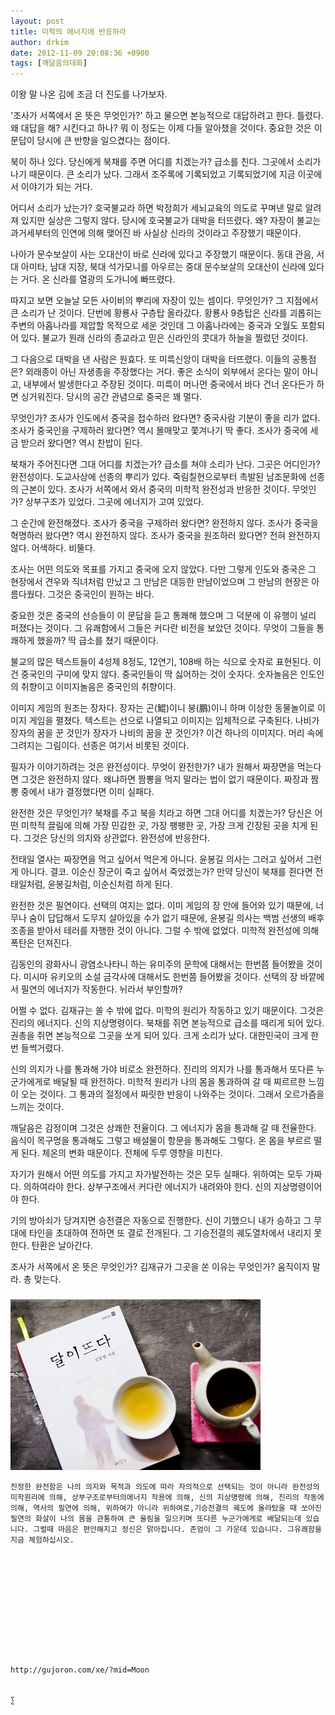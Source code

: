 ```yaml
---
layout: post
title: 미학의 에너지에 반응하라
author: drkim
date: 2012-11-09 20:08:36 +0900
tags: [깨달음의대화]
---
```

이왕 말 나온 김에 조금 더 진도를 나가보자. 

 '조사가 서쪽에서 온 뜻은 무엇인가?' 하고 물으면 본능적으로 대답하려고 한다. 틀렸다. 왜 대답을 해? 시킨다고 하나? 뭐 이 정도는 이제 다들 알아챘을 것이다. 중요한 것은 이 문답이 당시에 큰 반향을 일으켰다는 점이다. 

 북이 하나 있다. 당신에게 북채를 주면 어디를 치겠는가? 급소를 친다. 그곳에서 소리가 나기 때문이다. 큰 소리가 났다. 그래서 조주록에 기록되었고 기록되었기에 지금 이곳에서 이야기가 되는 거다. 

 어디서 소리가 났는가? 호국불교라 하면 박정희가 세뇌교육의 의도로 꾸며낸 말로 알려져 있지만 실상은 그렇지 않다. 당시에 호국불교가 대박을 터뜨렸다. 왜? 자장이 불교는 과거세부터의 인연에 의해 맺어진 바 사실상 신라의 것이라고 주장했기 때문이다. 

 나아가 문수보살이 사는 오대산이 바로 신라에 있다고 주장했기 때문이다. 동대 관음, 서대 아미타, 남대 지장, 북대 석가모니를 아우르는 중대 문수보살의 오대산이 신라에 있다는 거다. 온 신라를 열광의 도가니에 빠뜨렸다. 

 따지고 보면 오늘날 모든 사이비의 뿌리에 자장이 있는 셈이다. 무엇인가? 그 지점에서 큰 소리가 난 것이다. 단번에 황룡사 구층탑 올라갔다. 황룡사 9층탑은 신라를 괴롭히는 주변의 아홉나라를 제압할 목적으로 세운 것인데 그 아홉나라에는 중국과 오월도 포함되어 있다. 불교가 원래 신라의 종교라고 믿은 신라인의 콧대가 하늘을 찔렀던 것이다. 

 그 다음으로 대박을 낸 사람은 원효다. 또 미륵신앙이 대박을 터뜨렸다. 이들의 공통점은? 외래종이 아닌 자생종을 주장했다는 거다. 좋은 소식이 외부에서 온다는 말이 아니고, 내부에서 발생한다고 주장된 것이다. 미륵이 머나먼 중국에서 바다 건너 온다든가 하면 싱거워진다. 당시의 공간 관념으로 중국은 꽤 멀다. 

 무엇인가? 조사가 인도에서 중국을 접수하러 왔다면? 중국사람 기분이 좋을 리가 없다. 조사가 중국인을 구제하러 왔다면? 역시 몰매맞고 쫓겨나기 딱 좋다. 조사가 중국에 세금 받으러 왔다면? 역시 찬밥이 된다. 

 북채가 주어진다면 그대 어디를 치겠는가? 급소를 쳐야 소리가 난다. 그곳은 어디인가? 완전성이다. 도교사상에 선종의 뿌리가 있다. 죽림칠현으로부터 촉발된 남조문화에 선종의 근본이 있다. 조사가 서쪽에서 와서 중국의 미학적 완전성과 반응한 것이다. 무엇인가? 상부구조가 있었다. 그곳에 에너지가 고여 있었다. 

 그 순간에 완전해졌다. 조사가 중국을 구제하러 왔다면? 완전하지 않다. 조사가 중국을 혁명하러 왔다면? 역시 완전하지 않다. 조사가 중국을 원조하러 왔다면? 전혀 완전하지 않다. 어색하다. 비뚤다. 

 조사는 어떤 의도와 목표를 가지고 중국에 오지 않았다. 다만 그렇게 인도와 중국은 그 현장에서 견우와 직녀처럼 만났고 그 만남은 대등한 만남이었으며 그 만남의 현장은 아름다웠다. 그것은 중국인이 원하는 바다. 

 중요한 것은 중국의 선승들이 이 문답을 듣고 통쾌해 했으며 그 덕분에 이 유행이 널리 퍼졌다는 것이다. 그 유쾌함에서 그들은 커다란 비전을 보았던 것이다. 무엇이 그들을 통쾌하게 했을까? 딱 급소를 쳤기 때문이다. 

 불교의 많은 텍스트들이 4성제 8정도, 12연기, 108배 하는 식으로 숫자로 표현된다. 이건 중국인의 구미에 맞지 않다. 중국인들이 딱 싫어하는 것이 숫자다. 숫자놀음은 인도인의 취향이고 이미지놀음은 중국인의 취향이다. 

 이미지 게임의 원조는 장자다. 장자는 곤(鯤)이니 붕(鵬)이니 하며 이상한 동물놀이로 이미지 게임을 펼쳤다. 텍스트는 선으로 나열되고 이미지는 입체적으로 구축된다. 나비가 장자의 꿈을 꾼 것인가 장자가 나비의 꿈을 꾼 것인가? 이건 하나의 이미지다. 머리 속에 그려지는 그림이다. 선종은 여기서 비롯된 것이다. 

 필자가 이야기하려는 것은 완전성이다. 무엇이 완전한가? 내가 원해서 짜장면을 먹는다면 그것은 완전하지 않다. 왜냐하면 짬뽕을 먹지 말라는 법이 없기 때문이다. 짜장과 짬뽕 중에서 내가 결정했다면 이미 실패다. 

 완전한 것은 무엇인가? 북채를 주고 북을 치라고 하면 그대 어디를 치겠는가? 당신은 어떤 미학적 끌림에 의해 가장 민감한 곳, 가장 팽팽한 곳, 가장 크게 긴장된 곳을 치게 된다. 그것은 당신의 의지와 상관없다. 완전성에 반응한다. 

 전태일 열사는 짜장면을 먹고 싶어서 먹은게 아니다. 윤봉길 의사는 그러고 싶어서 그런게 아니다. 결코. 이순신 장군이 죽고 싶어서 죽었겠는가? 만약 당신이 북채를 쥔다면 전태일처럼, 윤봉길처럼, 이순신처럼 하게 된다. 

 완전한 것은 필연이다. 선택의 여지는 없다. 이미 게임의 장 안에 들어와 있기 때문에, 너무나 숨이 답답해서 도무지 살아있을 수가 없기 때문에, 윤봉길 의사는 백범 선생의 배후조종을 받아서 테러를 자행한 것이 아니다. 그럴 수 밖에 없었다. 미학적 완전성에 의해 폭탄은 던져진다. 

 김동인의 광화사니 광염소나타니 하는 유미주의 문학에 대해서는 한번쯤 들어봤을 것이다. 미시마 유키오의 소설 금각사에 대해서도 한번쯤 들어봤을 것이다. 선택의 장 바깥에서 필연의 에너지가 작동한다. 뉘라서 부인할까? 

 어쩔 수 없다. 김재규는 쏠 수 밖에 없다. 미학의 원리가 작동하고 있기 때문이다. 그것은 진리의 에너지다. 신의 지상명령이다. 북채를 쥐면 본능적으로 급소를 때리게 되어 있다. 권총을 쥐면 본능적으로 그곳을 쏘게 되어 있다. 크게 소리가 났다. 대한민국이 크게 한 번 들썩거렸다. 

 신의 의지가 나를 통과해 가야 비로소 완전하다. 진리의 의지가 나를 통과해서 또다른 누군가에게로 배달될 때 완전하다. 미학적 원리가 나의 몸을 통과하여 갈 때 찌르르한 느낌이 오는 것이다. 그 통과의 절정에서 짜릿한 반응이 나와주는 것이다. 그래서 오르가즘을 느끼는 것이다. 

 깨달음은 감정이며 그것은 상쾌한 전율이다. 그 에너지가 몸을 통과해 갈 때 전율한다. 음식이 목구멍을 통과해도 그렇고 배설물이 항문을 통과해도 그렇다. 온 몸을 부르르 떨게 된다. 체온의 변화 때문이다. 전체에 두루 영향을 미친다. 

 자기가 원해서 어떤 의도를 가지고 자가발전하는 것은 모두 실패다. 위하여는 모두 가짜다. 의하여라야 한다. 상부구조에서 커다란 에너지가 내려와야 한다. 신의 지상명령이어야 한다. 

 기의 방아쇠가 당겨지면 승전결은 자동으로 진행한다. 신이 기했으니 내가 승하고 그 무대에 타인을 초대하여 전하면 또 결로 전개된다. 그 기승전결의 궤도열차에서 내리지 못한다. 탄환은 날아간다. 

 조사가 서쪽에서 온 뜻은 무엇인가? 김재규가 그곳을 쏜 이유는 무엇인가? 움직이지 말라. 총 맞는다. 





 ###


  





  ![](/files/attach/images/198/187/283/345678.jpg) 
  
  
  
  
  
    진정한 완전함은 나의 의지와 목적과 의도에 따라 자의적으로 선택되는 것이 아니라 완전성의 미학원리에 의해, 상부구조로부터의에너지 작용에 의해, 신의 지상명령에 의해, 진리의 작동에 의해, 역사의 필연에 의해, 위하여가 아니라 위하여로,기승전결의 궤도에 올라탔을 때 쏘아진 필연의 화살이 나의 몸을 관통하여 큰 울림을 일으키며 또다른 누군가에게로 배달되는데 있습니다. 그럴때 마음은 편안해지고 정신은 맑아집니다. 존엄이 그 가운데 있습니다. 그유쾌함을 지금 체험하십시오.
  
  
  
  
  
  
  
  
  
  
  
  
    http://gujoron.com/xe/?mid=Moon 
  
  
    ∑ 
  
  
  
  
  
  
  
  
  
  
  
  
  
  
  
  
  
  
  
  
  
  
  
  
